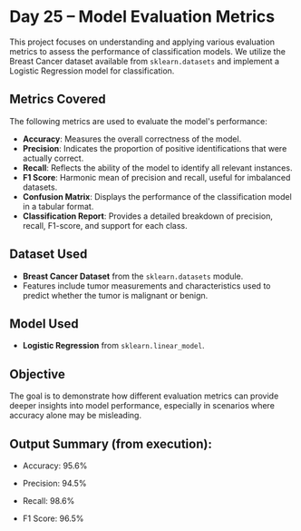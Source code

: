 
# Day 25 – Model Evaluation Metrics

This project focuses on understanding and applying various evaluation metrics to assess the performance of classification models. We utilize the Breast Cancer dataset available from `sklearn.datasets` and implement a Logistic Regression model for classification.

## Metrics Covered

The following metrics are used to evaluate the model's performance:

* **Accuracy**: Measures the overall correctness of the model.
* **Precision**: Indicates the proportion of positive identifications that were actually correct.
* **Recall**: Reflects the ability of the model to identify all relevant instances.
* **F1 Score**: Harmonic mean of precision and recall, useful for imbalanced datasets.
* **Confusion Matrix**: Displays the performance of the classification model in a tabular format.
* **Classification Report**: Provides a detailed breakdown of precision, recall, F1-score, and support for each class.

## Dataset Used

* **Breast Cancer Dataset** from the `sklearn.datasets` module.
* Features include tumor measurements and characteristics used to predict whether the tumor is malignant or benign.

## Model Used

* **Logistic Regression** from `sklearn.linear_model`.

## Objective

The goal is to demonstrate how different evaluation metrics can provide deeper insights into model performance, especially in scenarios where accuracy alone may be misleading.


## Output Summary (from execution):
- Accuracy: 95.6%

- Precision: 94.5%

- Recall: 98.6%

- F1 Score: 96.5%
